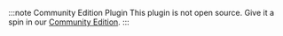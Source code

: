 :::note Community Edition Plugin
This plugin is not open source. Give it a spin in our [Community
Edition](https://tenzir.com/pricing).
:::
